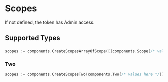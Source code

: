 # Scopes

If not defined, the token has Admin access.


## Supported Types

### 

```go
scopes := components.CreateScopesArrayOfScope([]components.Scope{/* values here */})
```

### Two

```go
scopes := components.CreateScopesTwo(components.Two{/* values here */})
```

